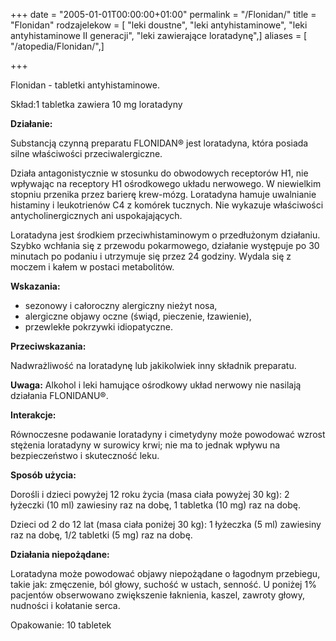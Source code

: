 +++
date = "2005-01-01T00:00:00+01:00"
permalink = "/Flonidan/"
title = "Flonidan"
rodzajelekow = [ "leki doustne", "leki antyhistaminowe", "leki antyhistaminowe II generacji", "leki zawierające loratadynę",]
aliases = [ "/atopedia/Flonidan/",]

+++

Flonidan - tabletki antyhistaminowe.

Skład:1 tabletka zawiera 10 mg loratadyny

**Działanie:**

Substancją czynną preparatu FLONIDAN® jest loratadyna, która posiada silne właściwości przeciwalergiczne.

Działa antagonistycznie w stosunku do obwodowych receptorów H1, nie wpływając na receptory H1 ośrodkowego układu nerwowego. W niewielkim stopniu przenika przez barierę krew-mózg. Loratadyna hamuje uwalnianie histaminy i leukotrienów C4 z komórek tucznych. Nie wykazuje właściwości antycholinergicznych ani uspokajających.

Loratadyna jest środkiem przeciwhistaminowym o przedłużonym działaniu. Szybko wchłania się z przewodu pokarmowego, działanie występuje po 30 minutach po podaniu i utrzymuje się przez 24 godziny. Wydala się z moczem i kałem w postaci metabolitów.

**Wskazania:**

-   sezonowy i całoroczny alergiczny nieżyt nosa,
-   alergiczne objawy oczne (świąd, pieczenie, łzawienie),
-   przewlekłe pokrzywki idiopatyczne.

**Przeciwskazania:**

Nadwrażliwość na loratadynę lub jakikolwiek inny składnik preparatu.

**Uwaga:** Alkohol i leki hamujące ośrodkowy układ nerwowy nie nasilają działania FLONIDANU®.

**Interakcje:**

Równoczesne podawanie loratadyny i cimetydyny może powodować wzrost stężenia loratadyny w surowicy krwi; nie ma to jednak wpływu na bezpieczeństwo i skuteczność leku.

**Sposób użycia:**

Dorośli i dzieci powyżej 12 roku życia (masa ciała powyżej 30 kg): 2 łyżeczki (10 ml) zawiesiny raz na dobę, 1 tabletka (10 mg) raz na dobę.

Dzieci od 2 do 12 lat (masa ciała poniżej 30 kg): 1 łyżeczka (5 ml) zawiesiny raz na dobę, 1/2 tabletki (5 mg) raz na dobę.

**Działania niepożądane:**

Loratadyna może powodować objawy niepożądane o łagodnym przebiegu, takie jak: zmęczenie, ból głowy, suchość w ustach, senność. U poniżej 1% pacjentów obserwowano zwiększenie łaknienia, kaszel, zawroty głowy, nudności i kołatanie serca.

Opakowanie: 10 tabletek
